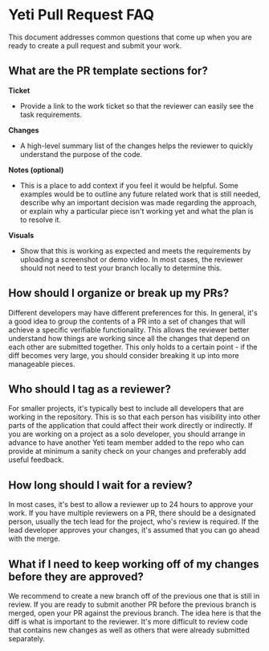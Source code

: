 # Yeti Pull Request FAQ

This document addresses common questions that come up when you are ready to create a pull request and submit your work.

## What are the PR template sections for?

**Ticket**

- Provide a link to the work ticket so that the reviewer can easily see the task requirements.

**Changes**

- A high-level summary list of the changes helps the reviewer to quickly understand the purpose of the code.

**Notes (optional)**

- This is a place to add context if you feel it would be helpful. Some examples would be to outline any future related work that is still needed, describe why an important decision was made regarding the approach, or explain why a particular piece isn't working yet and what the plan is to resolve it.

**Visuals**

- Show that this is working as expected and meets the requirements by uploading a screenshot or demo video. In most cases, the reviewer should not need to test your branch locally to determine this.

## How should I organize or break up my PRs?

Different developers may have different preferences for this. In general, it's a good idea to group the contents of a PR into a set of changes that will achieve a specific verifiable functionality. This allows the reviewer better understand how things are working since all the changes that depend on each other are submitted together. This only holds to a certain point - if the diff becomes very large, you should consider breaking it up into more manageable pieces.

## Who should I tag as a reviewer?

For smaller projects, it's typically best to include all developers that are working in the repository. This is so that each person has visibility into other parts of the application that could affect their work directly or indirectly. If you are working on a project as a solo developer, you should arrange in advance to have another Yeti team member added to the repo who can provide at minimum a sanity check on your changes and preferably add useful feedback.

## How long should I wait for a review?

In most cases, it's best to allow a reviewer up to 24 hours to approve your work. If you have multiple reviewers on a PR, there should be a designated person, usually the tech lead for the project, who's review is required. If the lead developer approves your changes, it's assumed that you can go ahead with the merge.

## What if I need to keep working off of my changes before they are approved?

We recommend to create a new branch off of the previous one that is still in review. If you are ready to submit another PR before the previous branch is merged, open your PR against the previous branch. The idea here is that the diff is what is important to the reviewer. It's more difficult to review code that contains new changes as well as others that were already submitted separately.
